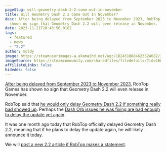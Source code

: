 ```yaml
---
pageSlug: will-geometry-dash-2-2-come-out-in-november
title: Will Geometry Dash 2.2 Come Out In November?
desc: After being delayed from September 2023 to November 2023, RobTop Games has
  shown no sign that Geometry Dash 2.2 will even release in November.
date: 2023-11-21T20:43:56.018Z
tags:
  - featured
  - news
  - "2.2"
author: moldy
image: https://steamuserimages-a.akamaihd.net/ugc/1824518884623524082/36690B0FB41B9E22A13DA252D1F57B45EE8FCDA7/
imageSource: https://steamcommunity.com/sharedfiles/filedetails/?id=2683570679
affiliateLinks: false
hideAds: false
---
```

[After being delayed from September 2023 to November 2023](/posts/geometry-dash-2-2-release-date-delayed-until-november-2023/), RobTop Games has shown no sign that Geometry Dash 2.2 will even release in November.

RobTop said that [he would only delay Geometry Dash 2.2 if something really bad showed up](/posts/robtop-confirms-geometry-dash-2-2-is-still-set-for-a-november-release-date/). Perhaps the [Dash Orb issues he was fixing are bad enough to delay the update yet again](/posts/geometry-dash-2-2-trigger-menu-revealed/).

It was one month ago today that RobTop officially delayed Geometry Dash 2.2, meaning that if he plans to delay the update again, he will likely announce it today.

We will [post a new 2.2 article if RobTop makes a statement](/categories/2.2/).